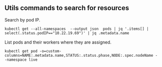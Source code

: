 ## Utils commands to search for resources

Search by pod IP.
~~~
kubectl get --all-namespaces  --output json  pods | jq '.items[] | select(.status.podIP=="10.22.19.69")' | jq .metadata.name
~~~

List pods and their workers where they are assigned.
~~~
kubectl get pod -o=custom-columns=NAME:.metadata.name,STATUS:.status.phase,NODE:.spec.nodeName --namespace live
~~~

